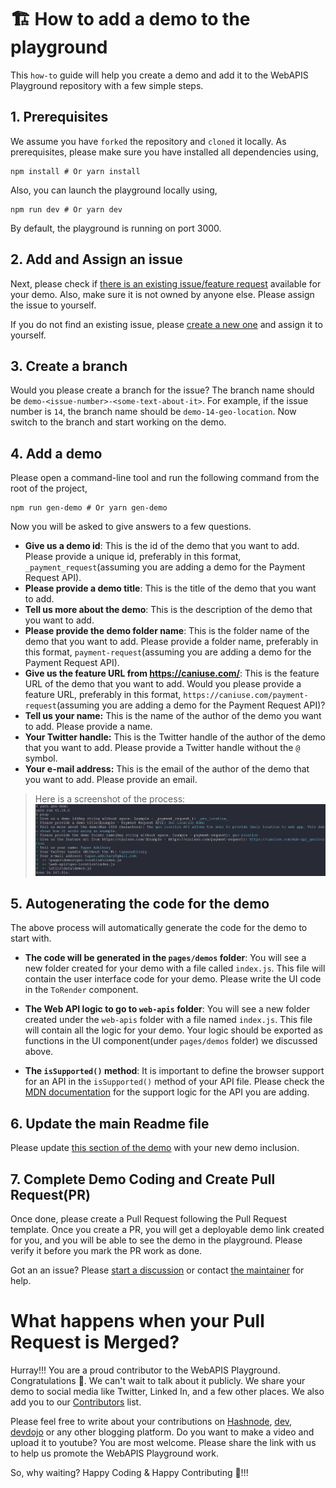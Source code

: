 # 🏗️ How to add a demo to the playground

This `how-to` guide will help you create a demo and add it to the WebAPIS Playground repository with a few simple steps.

## 1. Prerequisites

We assume you have `forked` the repository and `cloned` it locally. As prerequisites, please make sure you have installed all dependencies using,

```shell
npm install # Or yarn install
```

Also, you can launch the playground locally using,

```shell
npm run dev # Or yarn dev
```

By default, the playground is running on port 3000.

## 2. Add and Assign an issue

Next, please check if [there is an existing issue/feature request](https://github.com/atapas/webapis-playground/issues) available for your demo. Also, make sure it is not owned by anyone else. Please assign the issue to yourself.

If you do not find an existing issue, please [create a new one](https://github.com/atapas/webapis-playground/issues/new/choose) and assign it to yourself.

## 3. Create a branch

Would you please create a branch for the issue? The branch name should be `demo-<issue-number>-<some-text-about-it>`. For example, if the issue number is `14`, the branch name should be `demo-14-geo-location`. Now switch to the branch and start working on the demo.

## 4. Add a demo

Please open a command-line tool and run the following command from the root of the project,

```shell
npm run gen-demo # Or yarn gen-demo
```

Now you will be asked to give answers to a few questions.

- **Give us a demo id**: This is the id of the demo that you want to add. Please provide a unique id, preferably in this format, `_payment_request`(assuming you are adding a demo for the Payment Request API).
- **Please provide a demo title**: This is the title of the demo that you want to add.
- **Tell us more about the demo**: This is the description of the demo that you want to add.
- **Please provide the demo folder name**: This is the folder name of the demo that you want to add. Please provide a folder name, preferably in this format, `payment-request`(assuming you are adding a demo for the Payment Request API).
- **Give us the feature URL from https://caniuse.com/**: This is the feature URL of the demo that you want to add. Would you please provide a feature URL, preferably in this format, `https://caniuse.com/payment-request`(assuming you are adding a demo for the Payment Request API)?
- **Tell us your name:** This is the name of the author of the demo you want to add. Please provide a name.
- **Your Twitter handle:** This is the Twitter handle of the author of the demo that you want to add. Please provide a Twitter handle without the `@` symbol.
- **Your e-mail address:** This is the email of the author of the demo that you want to add. Please provide an email.

> Here is a screenshot of the process: <img src='./public/readme/gen-demo-steps.png' alt='flow'>

## 5. Autogenerating the code for the demo

The above process will automatically generate the code for the demo to start with.

- **The code will be generated in the `pages/demos` folder**: You will see a new folder created for your demo with a file called `index.js`. This file will contain the user interface code for your demo. Please write the UI code in the `ToRender` component.

- **The Web API logic to go to `web-apis` folder**: You will see a new folder created under the `web-apis` folder with a file named `index.js`. This file will contain all the logic for your demo. Your logic should be exported as functions in the UI component(under `pages/demos` folder) we discussed above.

- **The `isSupported()` method**: It is important to define the browser support for an API in the `isSupported()` method of your API file. Please check the [MDN documentation](https://developer.mozilla.org/en-US/docs/Web/API) for the support logic for the API you are adding.

## 6. Update the main Readme file
Please update [this section of the demo](https://github.com/atapas/webapis-playground#-whats-included) with your new demo inclusion.

## 7. Complete Demo Coding and Create Pull Request(PR)

Once done, please create a Pull Request following the Pull Request template. Once you create a PR, you will get a deployable demo link created for you, and you will be able to see the demo in the playground. Please verify it before you mark the PR work as done.

Got an an issue? Please [start a discussion](https://github.com/atapas/webapis-playground/discussions/new) or contact [the maintainer](https://twitter.com/tapasadhikary) for help.

# What happens when your Pull Request is Merged?

Hurray!!! You are a proud contributor to the WebAPIS Playground. Congratulations 👏. We can't wait to talk about it publicly. We share your demo to social media like Twitter, Linked In, and a few other places. We also add you to our [Contributors](https://github.com/atapas/webapis-playground#contributors-) list.

Please feel free to write about your contributions on [Hashnode](https://hashnode.com/), [dev](http://dev.to/), [devdojo](https://devdojo.com/) or any other blogging platform. Do you want to make a video and upload it to youtube? You are most welcome. Please share the link with us to help us promote the WebAPIS Playground work.

So, why waiting? Happy Coding & Happy Contributing 🙂!!!

